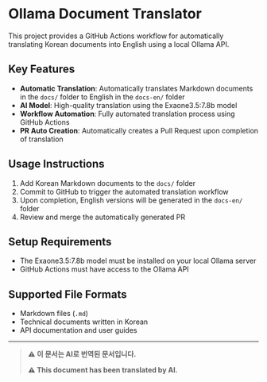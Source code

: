 # Ollama Document Translator

This project provides a GitHub Actions workflow for automatically translating Korean documents into English using a local Ollama API.

## Key Features

- **Automatic Translation**: Automatically translates Markdown documents in the `docs/` folder to English in the `docs-en/` folder
- **AI Model**: High-quality translation using the Exaone3.5:7.8b model
- **Workflow Automation**: Fully automated translation process using GitHub Actions
- **PR Auto Creation**: Automatically creates a Pull Request upon completion of translation

## Usage Instructions

1. Add Korean Markdown documents to the `docs/` folder
2. Commit to GitHub to trigger the automated translation workflow
3. Upon completion, English versions will be generated in the `docs-en/` folder
4. Review and merge the automatically generated PR

## Setup Requirements

- The Exaone3.5:7.8b model must be installed on your local Ollama server
- GitHub Actions must have access to the Ollama API

## Supported File Formats

- Markdown files (`.md`)
- Technical documents written in Korean
- API documentation and user guides

---

> **⚠️ 이 문서는 AI로 번역된 문서입니다.**
>
> **⚠️ This document has been translated by AI.**
